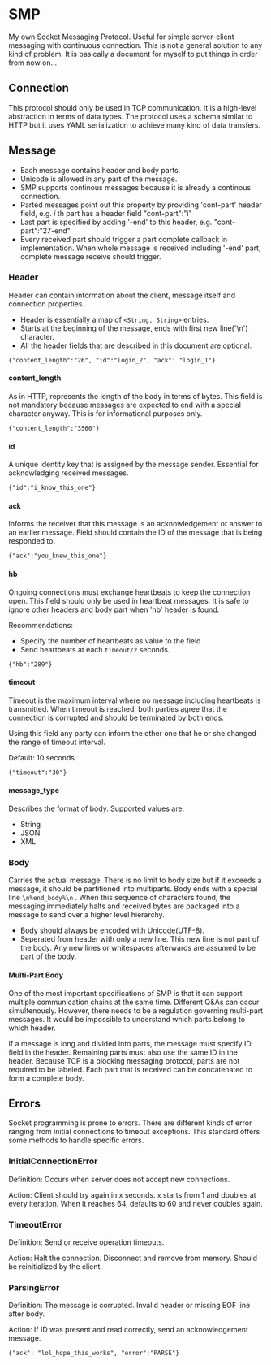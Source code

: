 # SMP
My own Socket Messaging Protocol. Useful for simple server-client messaging with continuous connection. This is not a general solution to any kind of problem. It is basically a document for myself to put things in order from now on... 

## Connection

This protocol should only be used in TCP communication. It is a high-level abstraction in terms of data types. The protocol uses a schema similar to HTTP but it uses YAML serialization to achieve many kind of data transfers.

## Message

- Each message contains header and body parts.
- Unicode is allowed in any part of the message.
- SMP supports continous messages because it is already a continous connection.
 - Parted messages point out this property by providing 'cont-part' header field, e.g. _i_ th part has a header field "cont-part":"i"
 - Last part is specified by adding '-end' to this header, e.g. "cont-part":"27-end"
 - Every received part should trigger a part complete callback in implementation. When whole message is received including '-end' part, complete message receive should trigger. 

### Header

Header can contain information about the client, message itself and connection properties.

- Header is essentially a map of ```<String, String>``` entries. 
- Starts at the beginning of the message, ends with first new line('\n') character.
- All the header fields that are described in this document are optional. 


```
{"content_length":"26", "id":"login_2", "ack": "login_1"}
```

#### content_length

As in HTTP, represents the length of the body in terms of bytes. This field is not mandatory because messages are expected to end with a special character anyway. This is for informational purposes only. 

```
{"content_length":"3560"}
```

#### id

A unique identity key that is assigned by the message sender. Essential for acknowledging received messages.  


```
{"id":"i_know_this_one"}
```

#### ack

Informs the receiver that this message is an acknowledgement or answer to an earlier message. Field should contain the ID of the message that is being responded to.

```
{"ack":"you_knew_this_one"}
```

#### hb

Ongoing connections must exchange heartbeats to keep the connection open. This field should only be used in heartbeat messages. It is safe to ignore other headers and body part when 'hb' header is found. 

Recommendations:
- Specify the number of heartbeats as value to the field
- Send heartbeats at each ```timeout/2``` seconds.

```
{"hb":"289"}
```

#### timeout

Timeout is the maximum interval where no message including heartbeats is transmitted. When timeout is reached, both parties agree that the connection is corrupted and should be terminated by both ends. 

Using this field any party can inform the other one that he or she changed the range of timeout interval. 

Default: 10 seconds

```
{"timeout":"30"}
```

#### message_type

Describes the format of body. Supported values are:

- String
- JSON
- XML

### Body

Carries the actual message. There is no limit to body size but if it exceeds a message, it should be partitioned into multiparts. Body ends with a special line ```\n%end_body%\n``` . When this sequence of characters found, the messaging immediately halts and received bytes are packaged into a message to send over a higher level hierarchy. 

- Body should always be encoded with Unicode(UTF-8).
- Seperated from header with only a new line. This new line is not part of the body. Any new lines or whitespaces afterwards are assumed to be part of the body.

#### Multi-Part Body

One of the most important specifications of SMP is that it can support multiple communication chains at the same time. Different Q&As can occur simultenously. However, there needs to be a regulation governing multi-part messages. It would be impossible to understand which parts belong to which header.

If a message is long and divided into parts, the message must specify ID field in the header. Remaining parts must also use the same ID in the header. Because TCP is a blocking messaging protocol, parts are not required to be labeled. Each part that is received can be concatenated to form a complete body. 

## Errors

Socket programming is prone to errors. There are different kinds of error ranging from initial connections to timeout exceptions. This standard offers some methods to handle specific errors. 

### InitialConnectionError

Definition: Occurs when server does not accept new connections. 

Action: Client should try again in x seconds. ```x``` starts from 1 and doubles at every iteration. When it reaches 64, defaults to 60 and never doubles again.

### TimeoutError

Definition: Send or receive operation timeouts. 

Action: Halt the connection. Disconnect and remove from memory. Should be reinitialized by the client.

### ParsingError

Definition: The message is corrupted. Invalid header or missing EOF line after body. 

Action: If ID was present and read correctly, send an acknowledgement message.

```{"ack": "lol_hope_this_works", "error":"PARSE"}```


